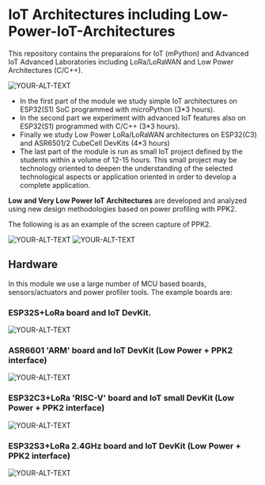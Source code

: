 # IoT Architectures including Low-Power-IoT-Architectures
This repository contains the preparaions for IoT (mPython) and Advanced IoT Advanced Laboratories including LoRa/LoRaWAN and Low Power Architectures (C/C++).

<picture>
 <img alt="YOUR-ALT-TEXT" src="images/IoT.Archi.IP.NonIP.all.png">
</picture>


+ In the first part of the module we study simple IoT architectures on ESP32(S1) SoC programmed with microPython (3*3 hours).
+ In the second part we experiment with advanced IoT features also on ESP32(S1) programmed with C/C++ (3*3 hours).
+ Finally  we study Low Power LoRa/LoRaWAN architectures on ESP32(C3) and ASR6501/2 CubeCell DevKits (4*3 hours) 
+ The last part of the module is run as small IoT project defined by the students within a volume of 12-15 hours.
This small project may be technology oriented to deepen the understanding of the selected technological aspects or
application oriented in order to develop a complete application.

**Low and Very Low Power IoT Architectures** are developed and analyzed using new design methodologies based on power profiling with PPK2.

The following is as an example of the screen capture of PPK2.

<picture>
 <img alt="YOUR-ALT-TEXT" src="images/CC.LoRa.Send.ACK.AES.all.png">
</picture>

<picture>
 <img alt="YOUR-ALT-TEXT" src="images/CC.LoRa.Send.ACK.AES.low.png">
</picture>


## Hardware
In this module we use a large number of MCU based boards, sensors/actuators and power profiler tools.
The example boards are:

### ESP32S+LoRa board and IoT DevKit.

<picture>
 <img alt="YOUR-ALT-TEXT" src="images/IoT.Arch.HTLR.PIR.radad.board.png">
</picture>

### ASR6601 'ARM' board and IoT DevKit (Low Power + PPK2 interface)

<picture>
 <img alt="YOUR-ALT-TEXT" src="images/IoT.CC.Kit.large.sensors.png">
</picture>

### ESP32C3+LoRa 'RISC-V' board and IoT small DevKit (Low Power + PPK2 interface)

<picture>
 <img alt="YOUR-ALT-TEXT" src="images/IoT.Arch.ESP32C3.large.png">
</picture>

### ESP32S3+LoRa 2.4GHz board and IoT DevKit (Low Power + PPK2 interface)

<picture>
 <img alt="YOUR-ALT-TEXT" src="images/IoT.sx1280.Lilygo.devKit.png">
</picture>

#
##






